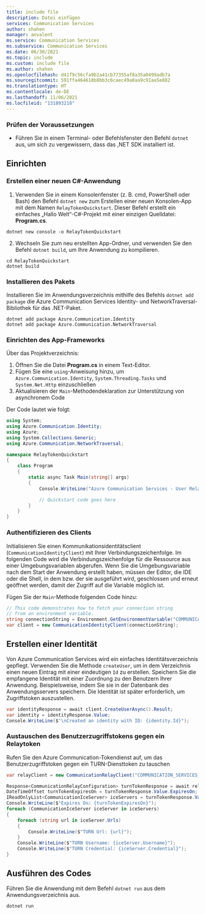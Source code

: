 ```yaml
---
title: include file
description: Datei einfügen
services: Communication Services
author: shahen
manager: anvalent
ms.service: Communication Services
ms.subservice: Communication Services
ms.date: 06/30/2021
ms.topic: include
ms.custom: include file
ms.author: shahen
ms.openlocfilehash: d41f9c56cfa9b2a41cb77355af8a35a0499adb7a
ms.sourcegitcommit: 591ffa464618b8bb3c6caec49a0aa9c91aa5e882
ms.translationtype: HT
ms.contentlocale: de-DE
ms.lasthandoff: 11/06/2021
ms.locfileid: "131893218"
---
```

### <a name="prerequisite-check"></a>Prüfen der Voraussetzungen

- Führen Sie in einem Terminal- oder Befehlsfenster den Befehl `dotnet` aus, um sich zu vergewissern, dass das ,NET SDK installiert ist.

## <a name="setting-up"></a>Einrichten

### <a name="create-a-new-c-application"></a>Erstellen einer neuen C#-Anwendung

1. Verwenden Sie in einem Konsolenfenster (z. B. cmd, PowerShell oder Bash) den Befehl `dotnet new` zum Erstellen einer neuen Konsolen-App mit dem Namen `RelayTokenQuickstart`. Dieser Befehl erstellt ein einfaches „Hallo Welt“-C#-Projekt mit einer einzigen Quelldatei: **Program.cs**.

```console
dotnet new console -o RelayTokenQuickstart
```

2. Wechseln Sie zum neu erstellten App-Ordner, und verwenden Sie den Befehl `dotnet build`, um Ihre Anwendung zu kompilieren.

```console
cd RelayTokenQuickstart
dotnet build
```

### <a name="install-the-package"></a>Installieren des Pakets

Installieren Sie im Anwendungsverzeichnis mithilfe des Befehls `dotnet add package` die Azure Communication Services Identity- und NetworkTraversal-Bibliothek für das .NET-Paket.

```console
dotnet add package Azure.Communication.Identity
dotnet add package Azure.Communication.NetworkTraversal
```

### <a name="set-up-the-app-framework"></a>Einrichten des App-Frameworks

Über das Projektverzeichnis:

1. Öffnen Sie die Datei **Program.cs** in einem Text-Editor.
2. Fügen Sie eine `using`-Anweisung hinzu, um `Azure.Communication.Identity`, `System.Threading.Tasks` und `System.Net.Http` einzuschließen
3. Aktualisieren der `Main`-Methodendeklaration zur Unterstützung von asynchronem Code

Der Code lautet wie folgt:

```csharp
using System;
using Azure.Communication.Identity;
using Azure;
using System.Collections.Generic;
using Azure.Communication.NetworkTraversal;

namespace RelayTokenQuickstart
{
    class Program
    {
        static async Task Main(string[] args)
        {
            Console.WriteLine("Azure Communication Services - User Relay Token Quickstart");

            // Quickstart code goes here
        }
    }
}
```

### <a name="authenticate-the-client"></a>Authentifizieren des Clients

Initialisieren Sie einen Kommunikationsidentitätsclient (`CommunicationIdentityClient`) mit Ihrer Verbindungszeichenfolge. Im folgenden Code wird die Verbindungszeichenfolge für die Ressource aus einer Umgebungsvariablen abgerufen. Wenn Sie die Umgebungsvariable nach dem Start der Anwendung erstellt haben, müssen der Editor, die IDE oder die Shell, in dem bzw. der sie ausgeführt wird, geschlossen und erneut geöffnet werden, damit der Zugriff auf die Variable möglich ist.

Fügen Sie der `Main`-Methode folgenden Code hinzu:

```csharp
// This code demonstrates how to fetch your connection string
// from an environment variable.
string connectionString = Environment.GetEnvironmentVariable("COMMUNICATION_SERVICES_CONNECTION_STRING");
var client = new CommunicationIdentityClient(connectionString);
```

## <a name="create-an-identity"></a>Erstellen einer Identität

Von Azure Communication Services wird ein einfaches Identitätsverzeichnis gepflegt. Verwenden Sie die Methode `createUser`, um in dem Verzeichnis einen neuen Eintrag mit einer eindeutigen `Id` zu erstellen. Speichern Sie die empfangene Identität mit einer Zuordnung zu den Benutzern Ihrer Anwendung. Beispielsweise, indem Sie sie in der Datenbank des Anwendungsservers speichern. Die Identität ist später erforderlich, um Zugriffstoken auszustellen.

```csharp
var identityResponse = await client.CreateUserAsync().Result;
var identity = identityResponse.Value;
Console.WriteLine($"\nCreated an identity with ID: {identity.Id}");
```

### <a name="exchange-the-user-access-token-for-a-relay-token"></a>Austauschen des Benutzerzugriffstokens gegen ein Relaytoken

Rufen Sie den Azure Communication-Tokendienst auf, um das Benutzerzugriffstoken gegen ein TURN-Diensttoken zu tauschen

```csharp
var relayClient = new CommunicationRelayClient("COMMUNICATION_SERVICES_CONNECTION_STRING");

Response<CommunicationRelayConfiguration> turnTokenResponse = await relayClient.GetRelayConfigurationAsync(identity).Result;
DateTimeOffset turnTokenExpiresOn = turnTokenResponse.Value.ExpiresOn;
IReadOnlyList<CommunicationIceServer> iceServers = turnTokenResponse.Value.IceServers;
Console.WriteLine($"Expires On: {turnTokenExpiresOn}");
foreach (CommunicationIceServer iceServer in iceServers)
{
    foreach (string url in iceServer.Urls)
    {
        Console.WriteLine($"TURN Url: {url}");
    }
    Console.WriteLine($"TURN Username: {iceServer.Username}");
    Console.WriteLine($"TURN Credential: {iceServer.Credential}");
}
```

## <a name="run-the-code"></a>Ausführen des Codes

Führen Sie die Anwendung mit dem Befehl `dotnet run` aus dem Anwendungsverzeichnis aus.

```console
dotnet run
```
